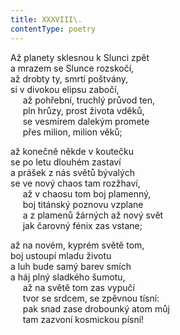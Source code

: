 ```yaml
---
title: XXXVIII\.
contentType: poetry
---
```


<section>

Až planety sklesnou k Slunci zpět  
a mrazem se Slunce rozskočí,  
až drobty ty, smrtí poštvány,  
si v divokou elipsu zabočí,  
     až pohřební, truchlý průvod ten,  
     pln hrůzy, prost života vděků,  
     se vesmírem dalekým promete  
     přes milion, milion věků;

</section>

<section>

až konečně někde v koutečku  
se po letu dlouhém zastaví  
a prášek z nás světů bývalých  
se ve nový chaos tam rozžhaví,  
     až v chaosu tom boj plamenný,  
     boj titánský poznovu vzplane  
     a z plamenů žárných až nový svět  
     jak čarovný fénix zas vstane;

</section>

<section>

až na novém, kyprém světě tom,  
boj ustoupí mladu životu  
a luh bude samý barev smích  
a háj plný sladkého šumotu,  
     až na světě tom zas vypučí  
     tvor se srdcem, se zpěvnou tísní:  
     pak snad zase drobounký atom můj  
     tam zazvoní kosmickou písní!

</section>

